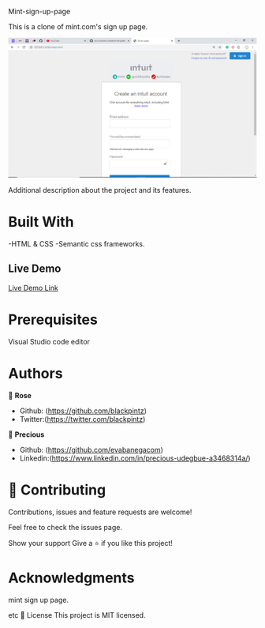 Mint-sign-up-page 

This is a clone of mint.com's sign up page.

![screenshot](images/front.png)

Additional description about the project and its features.

# Built With

-HTML & CSS
-Semantic css frameworks.

## Live Demo

[Live Demo Link](https://raw.githack.com/blackpintz/mint-sign-up-page/forms/index.html)

# Prerequisites
Visual Studio code editor

# Authors

👤 **Rose**

- Github: (https://github.com/blackpintz)
- Twitter:(https://twitter.com/blackpintz)

👤 **Precious**

- Github: (https://github.com/evabanegacom)
- Linkedin:(https://www.linkedin.com/in/precious-udegbue-a3468314a/)

# 🤝 Contributing
Contributions, issues and feature requests are welcome!

Feel free to check the issues page.

Show your support
Give a ⭐️ if you like this project!

# Acknowledgments

mint sign up page.

etc
📝 License
This project is MIT licensed.
